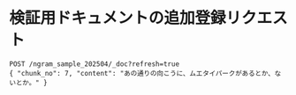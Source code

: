 # 検証用ドキュメントの追加登録リクエスト

```
POST /ngram_sample_202504/_doc?refresh=true
{ "chunk_no": 7, "content": "あの通りの向こうに、ムエタイパークがあるとか、ないとか。" }
```

